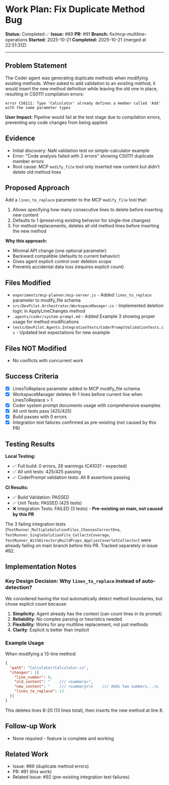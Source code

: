 # Work Plan: Fix Duplicate Method Bug

**Status:** Completed ✅
**Issue:** #89
**PR:** #91
**Branch:** fix/mcp-multiline-operations
**Started:** 2025-10-21
**Completed:** 2025-10-21 (merged at 22:51:31Z)

---

## Problem Statement

The Coder agent was generating duplicate methods when modifying existing methods. When asked to add validation to an existing method, it would insert the new method definition while leaving the old one in place, resulting in CS0111 compilation errors:

```
error CS0111: Type 'Calculator' already defines a member called 'Add' with the same parameter types
```

**User Impact:** Pipeline would fail at the test stage due to compilation errors, preventing any code changes from being applied.

## Evidence

- Initial discovery: NaN validation test on simple-calculator example
- Error: "Code analysis failed with 2 errors" showing CS0111 duplicate member errors
- Root cause: MCP `modify_file` tool only inserted new content but didn't delete old method lines

## Proposed Approach

Add a `lines_to_replace` parameter to the MCP `modify_file` tool that:
1. Allows specifying how many consecutive lines to delete before inserting new content
2. Defaults to 1 (preserving existing behavior for single-line changes)
3. For method replacements, deletes all old method lines before inserting the new method

**Why this approach:**
- Minimal API change (one optional parameter)
- Backward compatible (defaults to current behavior)
- Gives agent explicit control over deletion scope
- Prevents accidental data loss (requires explicit count)

## Files Modified

- `experiments/mcp-planner/mcp-server.js` - Added `lines_to_replace` parameter to modify_file schema
- `src/DevPilot.Orchestrator/WorkspaceManager.cs` - Implemented deletion logic in ApplyLineChanges method
- `.agents/coder/system-prompt.md` - Added Example 3 showing proper usage for method modifications
- `tests/DevPilot.Agents.IntegrationTests/CoderPromptValidationTests.cs` - Updated test expectations for new example

## Files NOT Modified

- No conflicts with concurrent work

## Success Criteria

- [x] LinesToReplace parameter added to MCP modify_file schema
- [x] WorkspaceManager deletes N-1 lines before current line when LinesToReplace > 1
- [x] Coder system prompt documents usage with comprehensive examples
- [x] All unit tests pass (425/425)
- [x] Build passes with 0 errors
- [x] Integration test failures confirmed as pre-existing (not caused by this PR)

## Testing Results

**Local Testing:**
- ✅ Full build: 0 errors, 28 warnings (CA1031 - expected)
- ✅ All unit tests: 425/425 passing
- ✅ CoderPrompt validation tests: All 8 assertions passing

**CI Results:**
- ✅ Build Validation: PASSED
- ✅ Unit Tests: PASSED (425 tests)
- ❌ Integration Tests: FAILED (3 tests) - **Pre-existing on main, not caused by this PR**

The 3 failing integration tests (`TestRunner_MultipleSolutionFiles_ChoosesCorrectOne`, `TestRunner_SingleSolutionFile_CollectsCoverage`, `TestRunner_WithDirectoryBuildProps_AppliesCoverletCollector`) were already failing on main branch before this PR. Tracked separately in issue #92.

## Implementation Notes

### Key Design Decision: Why `lines_to_replace` instead of auto-detection?

We considered having the tool automatically detect method boundaries, but chose explicit count because:
1. **Simplicity**: Agent already has the context (can count lines in its prompt)
2. **Reliability**: No complex parsing or heuristics needed
3. **Flexibility**: Works for any multiline replacement, not just methods
4. **Clarity**: Explicit is better than implicit

### Example Usage

When modifying a 13-line method:

```json
{
  "path": "Calculator/Calculator.cs",
  "changes": [{
    "line_number": 8,
    "old_content": "    /// <summary>",
    "new_content": "    /// <summary>\n    /// Adds two numbers...\n    public double Add(double a, double b)\n    {\n        if (double.IsNaN(a)) throw new ArgumentException(...);\n        return a + b;\n    }",
    "lines_to_replace": 13
  }]
}
```

This deletes lines 8-20 (13 lines total), then inserts the new method at line 8.

## Follow-up Work

- None required - feature is complete and working

## Related Work

- Issue: #89 (duplicate method errors)
- PR: #91 (this work)
- Related Issue: #92 (pre-existing integration test failures)
